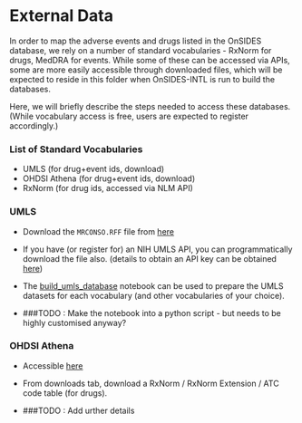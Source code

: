 # External Data

In order to map the adverse events and drugs listed in the OnSIDES database, we rely on a number of standard vocabularies - RxNorm for drugs, MedDRA for events. While some of these can be accessed via APIs, some are more easily accessible through downloaded files, which will be expected to reside in this folder when OnSIDES-INTL is run to build the databases. 

Here, we will briefly describe the steps needed to access these databases. (While vocabulary access is free, users are expected to register accordingly.)

### List of Standard Vocabularies
- UMLS (for drug+event ids, download)
- OHDSI Athena (for drug+event ids, download)
- RxNorm (for drug ids, accessed via NLM API)

### UMLS

- Download the `MRCONSO.RFF` file from [here](https://www.nlm.nih.gov/research/umls/licensedcontent/umlsknowledgesources.html)
- If you have (or register for) an NIH UMLS API, you can programmatically download the file also. (details to obtain an API key can be obtained [here](https://documentation.uts.nlm.nih.gov/rest/authentication.html))
- The [build_umls_database](build_umls_database.ipynb) notebook can be used to prepare the UMLS datasets for each vocabulary (and other vocabularies of your choice). 

- ###TODO : Make the notebook into a python script - but needs to be highly customised anyway?

### OHDSI Athena

- Accessible [here](https://athena.ohdsi.org/search-terms/start)
- From downloads tab, download a RxNorm / RxNorm Extension / ATC code table (for drugs). 

- ###TODO : Add urther details

